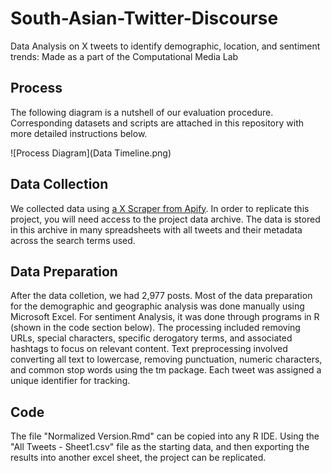 # South-Asian-Twitter-Discourse
Data Analysis on X tweets to identify demographic, location, and sentiment trends: Made as a part of the Computational Media Lab

## Process
The following diagram is a nutshell of our evaluation procedure. Corresponding datasets and scripts are attached in this repository with more detailed instructions below.

![Process Diagram](Data Timeline.png)

## Data Collection
We collected data using [a X Scraper from Apify](https://apify.com/apidojo/tweet-scraper). In order to replicate this project, you will need access to the project data archive. The data is stored in this archive in many spreadsheets with all tweets and their metadata across the search terms used.

## Data Preparation
After the data colletion, we had 2,977 posts. Most of the data preparation for the demographic and geographic analysis was done manually using Microsoft Excel. For sentiment Analysis, it was done through programs in R (shown in the code section below). The processing included removing URLs, special characters, specific derogatory terms, and associated hashtags to focus on relevant content. Text preprocessing involved converting all text to lowercase, removing punctuation, numeric characters, and common stop words using the tm package. Each tweet was assigned a unique identifier for tracking.

## Code
The file "Normalized Version.Rmd" can be copied into any R IDE. Using the "All Tweets - Sheet1.csv" file as the starting data, and then exporting the results into another excel sheet, the project can be replicated. 
